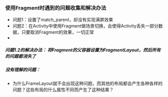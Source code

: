 ### 使用Fragment时遇到的问题收集和解决办法
* 问题1：设置了match_parent，却没有实现满屏效果
* 问题2：在Activity中使用Fragment做场景切换，会使得Activity丢失一部分数据，只要取消Fragment的效果，一切正常
* 
##### 问题1.2的解决办法： 将Fragment的父容器设置为FragmentLayout，然后所有的问题都消失了

##### 没有理解的问题：
* 为什么FrameLayout就不会出现这种问题，而其他的布局都会产生各种各样的问题？这些布局的什么属性不同而产生了这种结果？
